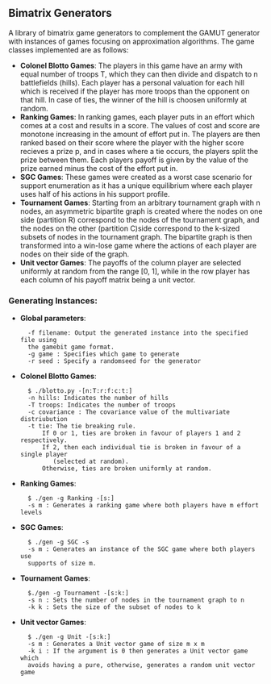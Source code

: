 ## Bimatrix Generators

A library of bimatrix game generators to complement the GAMUT generator with
instances of games focusing on approximation algorithms. The game classes
implemented are as follows:

- **Colonel Blotto Games**: The players in this game have an army with equal number
  of troops T, which they can then divide and dispatch to n battlefields (hills). Each
  player has a personal valuation for each hill which is received if the
  player has more troops than the opponent on that hill. In case of ties, the
  winner of the hill is choosen uniformly at random.
- **Ranking Games**: In ranking games, each player puts in an effort which comes at
  a cost and results in a score. The values of cost and score are monotone
  increasing in the amount of effort put in. The players are then ranked based
  on their score where the player with the higher score recieves a prize p, and
  in cases where a tie occurs, the players split the prize between them. Each
  players payoff is given by the value of the prize earned minus the cost of the
  effort put in.
- **SGC Games**: These games were created as a worst case scenario for support
  enumeration as it has a unique equilibrium where each player uses half of his
  actions in his support profile.
- **Tournament Games**: Starting from an arbitrary tournament graph with n nodes, an
  asymmetric bipartite graph is created where the nodes on one side (partition
  R) correspond to the nodes of the tournament graph, and the nodes on the other
  (partition C)side correspond to the k-sized subsets of nodes in the tournament 
  graph. The bipartite graph is then transformed into a win-lose game where the 
  actions of each player are nodes on their side of the graph.
- **Unit vector Games**: The payoffs of the column player are selected uniformly at
  random from the range [0, 1], while in the row player has each column of his
  payoff matrix being a unit vector.

### Generating Instances:

- **Global parameters**:

        -f filename: Output the generated instance into the specified file using
        the gamebit game format.
        -g game : Specifies which game to generate
        -r seed : Specify a randomseed for the generator

- **Colonel Blotto Games**:

        $ ./blotto.py -[n:T:r:f:c:t:]
        -n hills: Indicates the number of hills
        -T troops: Indicates the number of troops
        -c covariance : The covariance value of the multivariate distriubution
        -t tie: The tie breaking rule.
            If 0 or 1, ties are broken in favour of players 1 and 2 respectively.
            If 2, then each individual tie is broken in favour of a single player
               (selected at random).
            Otherwise, ties are broken uniformly at random.

- **Ranking Games**:

        $ ./gen -g Ranking -[s:]
        -s m : Generates a ranking game where both players have m effort levels

- **SGC Games**:

        $ ./gen -g SGC -s
        -s m : Generates an instance of the SGC game where both players use
        supports of size m.

- **Tournament Games**:

        $./gen -g Tournament -[s:k:]
        -s n : Sets the number of nodes in the tournament graph to n
        -k k : Sets the size of the subset of nodes to k

- **Unit vector Games**:

        $ ./gen -g Unit -[s:k:]
        -s m : Generates a Unit vector game of size m x m
        -k i : If the argument is 0 then generates a Unit vector game which
        avoids having a pure, otherwise, generates a random unit vector game
